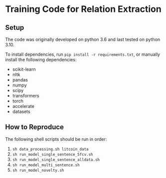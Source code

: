 # Training Code for Relation Extraction

## Setup

The code was originally developed on python 3.6 and last tested on python 3.10.

To install dependencies, run `pip install -r requirements.txt`, or manually install the following dependencies:
* scikit-learn
* nltk
* pandas
* numpy
* scipy
* transformers
* torch
* accelerate
* datasets

## How to Reproduce

The following shell scripts should be run in order:
1. `sh data_processing.sh litcoin_data`
2. `sh run_model_single_sentence_5fcv.sh`
3. `sh run_model_single_sentence_alldata.sh`
4. `sh run_model_multi_sentence.sh`
5. `sh run_model_novelty.sh`

